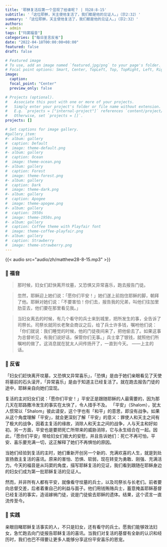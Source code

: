 ```yaml
---
title: '耶稣复活后第一个显现了给谁呢？ | 玛28:8-15'
subtitle: '「这位耶稣，天主使他复活了，我们都是他的见证人。」（宗2:32）'
summary: '「这位耶稣，天主使他复活了，我们都是他的见证人。」（宗2:32）'
authors:
- admin
tags: ["玛窦福音"]
categories: ["每日圣言反省"]
date: "2022-04-18T00:00:00+08:00"
featured: false
draft: false

# Featured image
# To use, add an image named `featured.jpg/png` to your page's folder.
# Focal point options: Smart, Center, TopLeft, Top, TopRight, Left, Right, BottomLeft, Bottom, BottomRight
image:
  caption:
  focal_point: "Center"
  preview_only: false

# Projects (optional).
#   Associate this post with one or more of your projects.
#   Simply enter your project's folder or file name without extension.
#   E.g. `projects = ["internal-project"]` references `content/project/deep-learning/index.md`.
#   Otherwise, set `projects = []`.
projects: []

# Set captions for image gallery.
#gallery_item:
#- album: gallery
#  caption: Default
#  image: theme-default.png
#- album: gallery
#  caption: Ocean
#  image: theme-ocean.png
#- album: gallery
#  caption: Forest
#  image: theme-forest.png
#- album: gallery
#  caption: Dark
#  image: theme-dark.png
#- album: gallery
#  caption: Apogee
#  image: theme-apogee.png
#- album: gallery
#  caption: 1950s
#  image: theme-1950s.png
#- album: gallery
#  caption: Coffee theme with Playfair font
#  image: theme-coffee-playfair.png
#- album: gallery
#  caption: Strawberry
#  image: theme-strawberry.png
---
```


{{< audio src="audio/zh/matthew28-8-15.mp3" >}}

### :love_letter: 福音
> 那时候，妇女们赶快离开坟墓，又恐惧又异常喜乐，跑去报告门徒。

> 忽然，耶稣迎上她们说：「愿你们平安！」她们遂上前抱住耶稣的脚，朝拜了他。耶稣对她们说：「不要害怕！你们去，报告我的兄弟，叫他们往加里肋亚去，他们要在那里看见我。」

> 当妇女离去的时候，有几个看守的兵士来到城里，把所发生的事，全告诉了司祭长。司祭长就同长老聚会商议之后，给了兵士许多钱，嘱咐他们说：「你们就说：我们睡觉的时候，他的门徒夜间来了，把他偷去了。如果这事为总督听见，有我们说好话，保管你们无事。」兵士拿了银钱，就照他们所嘱咐的做了。这消息就在犹太人间传扬开了，一直到今天。 ——上主的话。

### :speech_balloon: 反省
「妇女们赶快离开坟墓，又恐惧又异常喜乐」，「恐惧」是由于她们亲眼看见了天使将墓前的石头滚开，「异常喜乐」是由于知道主已经复活了。就在跑去报告门徒的途中，耶稣亲自向她们显现。

复活的主对妇女们说：「愿你们平安！」平安正是跟随耶稣的人最需要的，因为那几天在耶路撒冷发生的事实在太快了，令人措手不及。 「平安」（Shalom），犹太人惯常以「Shalom」彼此请安，这个字也有「和平」的意思，即没有战争。如果从这个角度理解「平安」，就会更深刻了解「平安」的意义：罪使人和天主之间有了极大的战争，因着主复活的缘故，消除人和天主之间的战争，人与天主和好如初。另一方面，平安也是要把死亡所带来的威胁消除，它与永生结合在一起。因此，「愿你们平安」带给妇女们极大的安慰，并且告诉她们：死亡不再可怕，平安、喜乐要充满一切，这正解释了她们不再惧怕的原因。

当她们经验到复活的主时，她们重新开创另一个新的、充满欢喜的人生，就是到处宣扬救主复活的喜讯。原来的害怕、恐惧、软弱，现在转变为勇敢、刚强、充满活力。今天的福音是从玛窦的角度，描写耶稣复活的见证，我们看到跟随在耶稣身边的妇女们成为第一批耶稣复活的见证人。

然而，并非所有人都有平安，就像看守坟墓的兵士，以及司祭长与长老们。前者要向总督交差，后者着重自己的利益与面子。他们用钱贿赂兵士，蓄意掩盖耶稣基督已经复活的事实，造谣嫁祸门徒，说是门徒偷去耶稣的遗体。结果，这个谎言一直流传至今。

### :runner: 实践
亲眼目睹耶稣复活事实的人，不只是妇女，还有看守的兵士。愿我们能够效法妇女，急忙跑去向门徒报告耶稣复活的喜讯。当我们对复活的基督有全新的认识和经历时，我们也巴不得要让更多人能够分享这份平安喜乐的恩宠。
